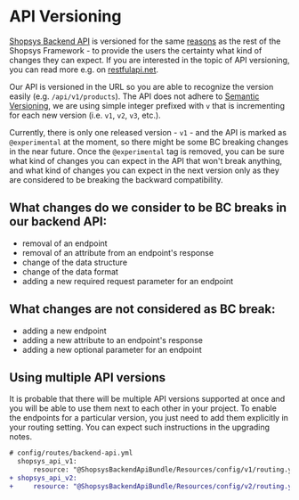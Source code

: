 # API Versioning

[Shopsys Backend API](./introduction-to-backend-api.md) is versioned for the same [reasons](../contributing/backward-compatibility-promise.md) as the rest of the Shopsys Framework - to provide the users the certainty what kind of changes they can expect.
If you are interested in the topic of API versioning, you can read more e.g. on [restfulapi.net](https://restfulapi.net/versioning/).

Our API is versioned in the URL so you are able to recognize the version easily (e.g. `/api/v1/products`).
The API does not adhere to [Semantic Versioning](http://semver.org/spec/v2.0.0.html), we are using simple integer prefixed with `v` that is incrementing for each new version (i.e. `v1`, `v2`, `v3`, etc.).

Currently, there is only one released version - `v1` - and the API is marked as `@experimental` at the moment, so there might be some BC breaking changes in the near future.
Once the `@experimental` tag is removed, you can be sure what kind of changes you can expect in the API that won't break anything, and what kind of changes you can expect in the next version only as they are considered to be breaking the backward compatibility.

## What changes do we consider to be BC breaks in our backend API:
* removal of an endpoint
* removal of an attribute from an endpoint's response
* change of the data structure
* change of the data format
* adding a new required request parameter for an endpoint

## What changes are not considered as BC break:
* adding a new endpoint
* adding a new attribute to an endpoint's response
* adding a new optional parameter for an endpoint

## Using multiple API versions
It is probable that there will be multiple API versions supported at once and you will be able to use them next to each other in your project.
To enable the endpoints for a particular version, you just need to add them explicitly in your routing setting.
You can expect such instructions in the upgrading notes.
```diff
# config/routes/backend-api.yml
  shopsys_api_v1:
      resource: "@ShopsysBackendApiBundle/Resources/config/v1/routing.yml"
+ shopsys_api_v2:
+     resource: "@ShopsysBackendApiBundle/Resources/config/v2/routing.yml"
```
